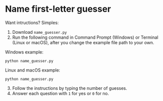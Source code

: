 Name first-letter guesser
=========================

Want intructions? Simples:

1. Download `name_guesser.py`
2. Run the following command in Command Prompt (Windows) or Terminal (Linux or macOS), after you change the example file path to your own.

Windows example:
```cd "C:\\Users\\Example\\Downloads"
python name_guesser.py
```

Linux and macOS example:
```cd "/home/example/Downloads"
python name_guesser.py
```

3. Follow the instructions by typing the number of guesses.
4. Answer each question with `1` for yes or `0` for no.


